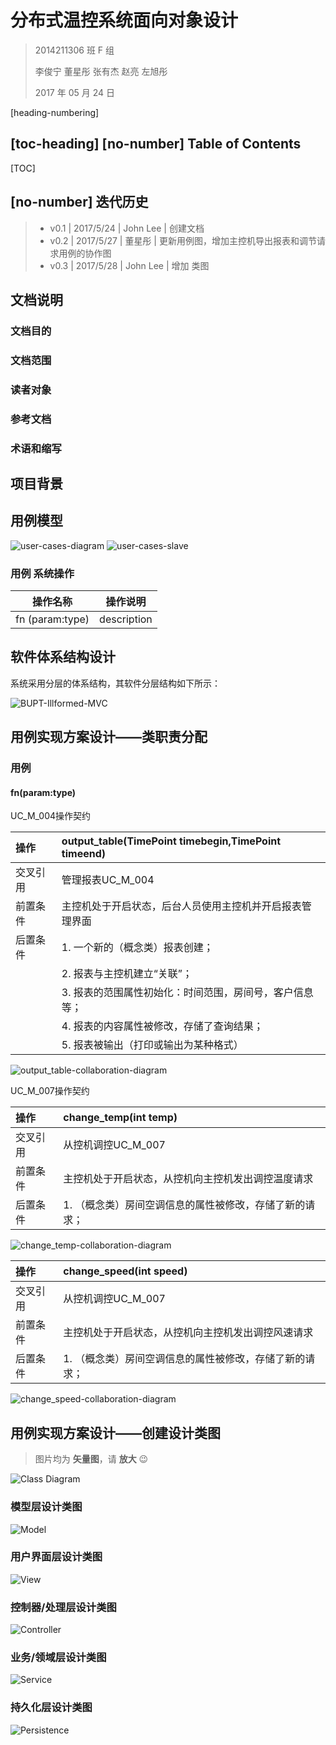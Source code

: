 ﻿# 分布式温控系统面向对象设计

> 2014211306 班 F 组
>
> 李俊宁 董星彤 张有杰 赵亮 左旭彤
>
> 2017 年 05 月 24 日

[heading-numbering]

## [toc-heading] [no-number] Table of Contents

[TOC]

## [no-number] 迭代历史

> - v0.1 | 2017/5/24 | John Lee | 创建文档
> - v0.2 | 2017/5/27 | 董星彤 | 更新用例图，增加主控机导出报表和调节请求用例的协作图
> - v0.3 | 2017/5/28 | John Lee | 增加 类图


## 文档说明

### 文档目的

### 文档范围

### 读者对象

### 参考文档

### 术语和缩写

## 项目背景

## 用例模型

![user-cases-diagram](diagrams/user-cases-diagram.svg)
![user-cases-slave](diagrams/user-cases-slave.svg)

### 用例 系统操作

操作名称 | 操作说明
--|--
fn (param:type) | description

## 软件体系结构设计

系统采用分层的体系结构，其软件分层结构如下所示：

![BUPT-Illformed-MVC](diagrams/bupt-mvc.png)

## 用例实现方案设计——类职责分配

### 用例

#### fn(param:type)

UC_M_004操作契约

| 操作 | output_table(TimePoint timebegin,TimePoint timeend) |
| :-- | :-- |
| 交叉引用 | 管理报表UC_M_004 |
| 前置条件 | 主控机处于开启状态，后台人员使用主控机并开启报表管理界面 |
| 后置条件 | 1. 一个新的（概念类）报表创建； |
| | 2. 报表与主控机建立“关联”； |
| | 3. 报表的范围属性初始化：时间范围，房间号，客户信息等； |
| | 4. 报表的内容属性被修改，存储了查询结果； |
| | 5. 报表被输出（打印或输出为某种格式） |

![output_table-collaboration-diagram](diagrams/output_table-collaboration-diagram.png)

UC_M_007操作契约

| 操作 | change_temp(int temp) |
| :-- | :-- |
| 交叉引用 | 从控机调控UC_M_007 |
| 前置条件 | 主控机处于开启状态，从控机向主控机发出调控温度请求 |
| 后置条件 | 1. （概念类）房间空调信息的属性被修改，存储了新的请求； |

![change_temp-collaboration-diagram](diagrams/change_temp-collaboration-diagram.png)

| 操作 | change_speed(int speed) |
| :-- | :-- |
| 交叉引用 | 从控机调控UC_M_007 |
| 前置条件 | 主控机处于开启状态，从控机向主控机发出调控风速请求 |
| 后置条件 | 1. （概念类）房间空调信息的属性被修改，存储了新的请求； |

![change_speed-collaboration-diagram](diagrams/change_speed-collaboration-diagram.png)

## 用例实现方案设计——创建设计类图

> 图片均为 **矢量图**，请 **放大** 😉

![Class Diagram](diagrams/class-diagram.svg)

<!--
[ClientFacadeController|+Auth (guest:GuestInfo); +Request (req:GuestRequest); +Pulse (room:RoomInfo); +ViewClientInfo ():ClientInfo],
[AuthView|+Show (); +Hide (); +OnAuth ()]->[ClientFacadeController],
[ClientView|+Show (); +Hide (); +OnRequest (); +OnPulse ()]->[ClientFacadeController],

[DBFacade|+insert (); +delete (); +update (); +list ()]++-[ORMLite|+Insert\<T\> (); +Delete\<T\> (); +Update\<T\> (); +Query\<T\> ()],

[EnergyCostManager|+AddEnergy (room:RoomId energy:Energy); +Energy GetEnergy (room:RoomId); +Cost GetCost (room:RoomId)],
[GuestManager|+AddGuest (guest:GuestInfo); +RemoveGuest (guest:GuestId); +AuthGuest (guest:GuestInfo); +GetGuestList ():list\<GuestInfo\>]->[DBFacade],
[ScheduleManager|-AdjustSchedule (); -CheckAlive ()| +SetConfig (config:Config); +Config GetConfig (); +Request (req:GuestRequest); +Pulse (room:RoomInfo); +GetClientList ():list\<ClientInfo\>]->[LogManager],
[ScheduleManager]->[[EnergyCostManager],
[LogManager|+AddOnOff (onOff:LogOnOff); +AddRequest (LogRequest:request); +EndRequest (room:RoomId); +GetOnOff (from:TimePoint to:TimePoint):list\<LogOnOff\>; +GetRequest (from:TimePoint to:TimePoint):list\<LogRequest\>]->[DBFacade],

[GuestInfoController|+AddGuest(guest:GuestInfo); +RemoveGuest (guest:GuestId); +ViewGuestList ():list\<GuestInfo\>]->[ScheduleManager],
[GuestInfoController]->[GuestManager],
[ConfigController|+SetConfig (config:Config); +ViewConfig ():Config]->[ScheduleManager],
[LogController|+GetDayOnOff (date:TimePoint):list\<LogOnOff\>; +GetWeekOnOff (date:TimePoint):list\<LogOnOff\>; +GetMonthOnOff (date:TimePoint):list\<LogOnOff\>; +GetDayRequest (date:TimePoint):list\<LogRequest\>; +GetWeekRequest (date:TimePoint):list\<LogRequest\>; +GetMonthRequest (date:TimePoint):list\<LogRequest\>]->[LogManager],
[ClientController|+Auth (guest:GuestInfo); +Request (req:GuestRequest):ClientInfo; +Pulse (room:RoomInfo):ClientInfo; +ViewClientList ():list\<ClientInfo\>]->[ScheduleManager],

[GuestView|+Show (); +Hide (); +OnAdd (); +OnDel ()]->[GuestInfoController],
[ConfigView|+Show (); +Hide (); +OnSet ()]->[ConfigController],
[LogView|+Show (); +Hide (); +OnGet ()]->[LogController],
[ClientListView|+Show (); +Hide (); +Update ()]->[ClientController]
-->

### 模型层设计类图

![Model](diagrams/model.svg)

<!--
[Config|isOn:bool; mode:WorkingMode; defaultTemp:Temperature; pulseFrequency:PulseFreq],
[LogOnOff|room:RoomId; time:TimePoint],
[LogRequest|room:RoomId; wind:Wind; tempBeg:Temperature; tempEnd:Temperature; timeBeg:TimePoint; timeEnd:TimePoint; cost:Cost],
[GuestInfo|room:RoomId; guest:GuestId],
[RoomInfo|room:RoomId; temp:Temperature],
[GuestRequest|room:RoomId; temp:Temperature; wind:Wind],
[ClientInfo|room:RoomId; isAuth:bool; temp:Temperature; wind:Wind; energy:Energy; cost:Cost]
-->

### 用户界面层设计类图

![View](diagrams/view.svg)

<!--
[AuthView|+Show (); +Hide (); +OnAuth ()],
[ClientView|+Show (); +Hide (); +OnRequest (); +OnPulse ()],
[GuestView|+Show (); +Hide (); +OnAdd (); +OnDel ()],
[ConfigView|+Show (); +Hide (); +OnSet ()],
[LogView|+Show (); +Hide (); +OnGet ()],
[ClientListView|+Show (); +Hide (); +Update ()]
-->

### 控制器/处理层设计类图

![Controller](diagrams/controller.svg)

<!--
[GuestInfoController|+AddGuest(guest:GuestInfo); +RemoveGuest (guest:GuestId); +ViewGuestList ():list\<GuestInfo\>],
[ConfigController|+SetConfig (config:Config); +ViewConfig ():Config],
[LogController|+GetDayOnOff (date:TimePoint):list\<LogOnOff\>; +GetWeekOnOff (date:TimePoint):list\<LogOnOff\>; +GetMonthOnOff (date:TimePoint):list\<LogOnOff\>; +GetDayRequest (date:TimePoint):list\<LogRequest\>; +GetWeekRequest (date:TimePoint):list\<LogRequest\>; +GetMonthRequest (date:TimePoint):list\<LogRequest\>],
[ClientController|+Auth (guest:GuestInfo); +Request (req:GuestRequest):ClientInfo; +Pulse (room:RoomInfo):ClientInfo; +ViewClientList ():list\<ClientInfo\>],
[ClientFacadeController|+Auth (guest:GuestInfo); +Request (req:GuestRequest); +Pulse (room:RoomInfo); +ViewClientInfo ():ClientInfo]
-->

### 业务/领域层设计类图

![Service](diagrams/service.svg)

<!--
[LogManager|+AddOnOff (onOff:LogOnOff); +AddRequest (LogRequest:request); +EndRequest (room:RoomId); +GetOnOff (from:TimePoint to:TimePoint):list\<LogOnOff\>; +GetRequest (from:TimePoint to:TimePoint):list\<LogRequest\>],
[GuestManager|+AddGuest (guest:GuestInfo); +RemoveGuest (guest:GuestId); +AuthGuest (guest:GuestInfo); +GetGuestList ():list\<GuestInfo\>],
[EnergyCostManager|+AddEnergy (room:RoomId energy:Energy); +Energy GetEnergy (room:RoomId); +Cost GetCost (room:RoomId)],
[ScheduleManager|-AdjustSchedule (); -CheckAlive ()| +SetConfig (config:Config); +Config GetConfig (); +Request (req:GuestRequest); +Pulse (room:RoomInfo); +GetClientList ():list\<ClientInfo\>]
-->

### 持久化层设计类图

![Persistence](diagrams/persistence.svg)

<!--
[DBFacade|+insert (); +delete (); +update (); +list ()]++-[ORMLite|+Insert\<T\> (); +Delete\<T\> (); +Update\<T\> (); +Query\<T\> ()]
-->